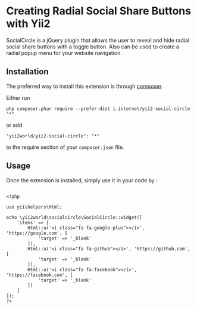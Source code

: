 Creating Radial Social Share Buttons with Yii2
==============================================
SocialCircle is a jQuery plugin that allows the user to reveal and hide radial social share buttons with a toggle button. Also can be used to create a radial popup menu for your website navigation.

Installation
------------

The preferred way to install this extension is through [composer](http://getcomposer.org/download/).

Either run

```
php composer.phar require --prefer-dist i-internet/yii2-social-circle "*"
```

or add

```
"yii2world/yii2-social-circle": "*"
```

to the require section of your `composer.json` file.


Usage
-----

Once the extension is installed, simply use it in your code by  :

```

<?php

use yii\helpers\Html;

echo \yii2world\socialcircle\SocialCircle::widget([
    'items' => [
        Html::a('<i class="fa fa-google-plus"></i>', 'https://google.com', [
            'target' => '_blank'
        ]),
        Html::a('<i class="fa fa-github"></i>', 'https://github.com', [
            'target' => '_blank'
        ]),
        Html::a('<i class="fa fa-facebook"></i>', 'https://facebook.com', [
            'target' => '_blank'
        ])
    ]
]);
?>
```

